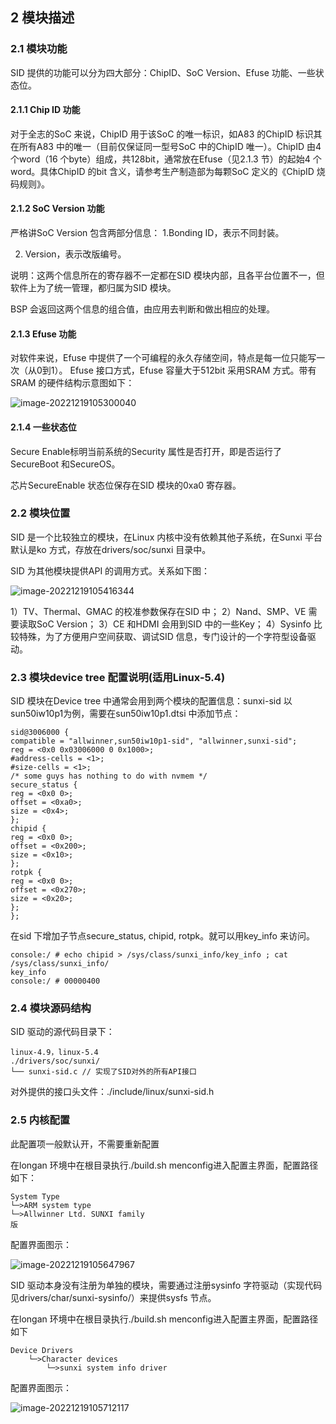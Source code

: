 ## 2 模块描述

### 2.1 模块功能

SID 提供的功能可以分为四大部分：ChipID、SoC Version、Efuse 功能、一些状态位。

#### 2.1.1 Chip ID 功能

对于全志的SoC 来说，ChipID 用于该SoC 的唯一标识，如A83 的ChipID 标识其在所有A83 中的唯一（目前仅保证同一型号SoC 中的ChipID 唯一）。ChipID 由4 个word（16 个byte）组成，共128bit，通常放在Efuse（见2.1.3 节）的起始4 个word。具体ChipID 的bit 含义，请参考生产制造部为每颗SoC 定义的《ChipID 烧码规则》。

#### 2.1.2 SoC Version 功能

严格讲SoC Version 包含两部分信息：
1.Bonding ID，表示不同封装。

2. Version，表示改版编号。

说明：这两个信息所在的寄存器不一定都在SID 模块内部，且各平台位置不一，但软件上为了统一管理，都归属为SID 模块。

BSP 会返回这两个信息的组合值，由应用去判断和做出相应的处理。

#### 2.1.3 Efuse 功能

对软件来说，Efuse 中提供了一个可编程的永久存储空间，特点是每一位只能写一次（从0到1）。
Efuse 接口方式，Efuse 容量大于512bit 采用SRAM 方式。带有SRAM 的硬件结构示意图如下：

![image-20221219105300040](https://cdn.staticaly.com/gh/DongshanPI/Docs-Photos@master/Tina-Sdk/Linux_SID_DevGuide_image-20221219105300040.png)

#### 2.1.4 一些状态位

Secure Enable标明当前系统的Security 属性是否打开，即是否运行了SecureBoot 和SecureOS。

芯片SecureEnable 状态位保存在SID 模块的0xa0 寄存器。

### 2.2 模块位置

SID 是一个比较独立的模块，在Linux 内核中没有依赖其他子系统，在Sunxi 平台默认是ko 方式，存放在drivers/soc/sunxi 目录中。

SID 为其他模块提供API 的调用方式。关系如下图：

![image-20221219105416344](https://cdn.staticaly.com/gh/DongshanPI/Docs-Photos@master/Tina-Sdk/Linux_SID_DevGuide_image-20221219105416344.png)

1）TV、Thermal、GMAC 的校准参数保存在SID 中；
2）Nand、SMP、VE 需要读取SoC Version；
3）CE 和HDMI 会用到SID 中的一些Key；
4）Sysinfo 比较特殊，为了方便用户空间获取、调试SID 信息，专门设计的一个字符型设备驱动。

### 2.3 模块device tree 配置说明(适用Linux-5.4)

SID 模块在Device tree 中通常会用到两个模块的配置信息：sunxi-sid 以sun50iw10p1为例，需要在sun50iw10p1.dtsi 中添加节点：

```
sid@3006000 {
compatible = "allwinner,sun50iw10p1-sid", "allwinner,sunxi-sid";
reg = <0x0 0x03006000 0 0x1000>;
#address-cells = <1>;
#size-cells = <1>;
/* some guys has nothing to do with nvmem */
secure_status {
reg = <0x0 0>;
offset = <0xa0>;
size = <0x4>;
};
chipid {
reg = <0x0 0>;
offset = <0x200>;
size = <0x10>;
};
rotpk {
reg = <0x0 0>;
offset = <0x270>;
size = <0x20>;
};
};
```

在sid 下增加子节点secure_status, chipid, rotpk。就可以用key_info 来访问。

```
console:/ # echo chipid > /sys/class/sunxi_info/key_info ; cat /sys/class/sunxi_info/
key_info
console:/ # 00000400
```

### 2.4 模块源码结构

SID 驱动的源代码目录下：

```
linux-4.9，linux-5.4
./drivers/soc/sunxi/
└── sunxi-sid.c // 实现了SID对外的所有API接口
```

对外提供的接口头文件：./include/linux/sunxi-sid.h

### 2.5 内核配置

此配置项一般默认开，不需要重新配置

在longan 环境中在根目录执行./build.sh menconfig进入配置主界面，配置路径如下：

```
System Type
└─>ARM system type
└─>Allwinner Ltd. SUNXI family
版
```

配置界面图示：

![image-20221219105647967](https://cdn.staticaly.com/gh/DongshanPI/Docs-Photos@master/Tina-Sdk/Linux_SID_DevGuide_image-20221219105647967.png)

SID 驱动本身没有注册为单独的模块，需要通过注册sysinfo 字符驱动（实现代码见drivers/char/sunxi-sysinfo/）来提供sysfs 节点。

在longan 环境中在根目录执行./build.sh menconfig进入配置主界面，配置路径如下

```
Device Drivers
    └─>Character devices
    	└─>sunxi system info driver
```

配置界面图示：

![image-20221219105712117](https://cdn.staticaly.com/gh/DongshanPI/Docs-Photos@master/Tina-Sdk/Linux_SID_DevGuide_image-20221219105712117.png)